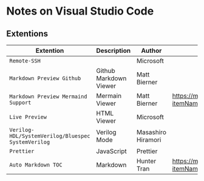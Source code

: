 # Notes on Visual Studio Code
## Extentions
| Extention|Description|Author| Link|
|-------                    |-------                |------  |------  |
|`Remote-SSH`               |                       | Microsoft| |
|`Markdown Preview Github`  | Github Markdown Viewer| Matt Bierner| |
|`Markdown Preview Mermaind Support`| Mermain Viewer | Matt Bierner | https://marketplace.visualstudio.com/items?itemName=bierner.markdown-mermaid |
|`Live Preview`             | HTML Viewer           | Microsoft| |
|`Verilog-HDL/SystemVerilog/Bluespec SystemVerilog`|Verilog Mode|Masashiro Hiramori| |
|`Prettier`| JavaScript|Prettier| |
|`Auto Markdown TOC`| Markdown |Hunter Tran|https://marketplace.visualstudio.com/items?itemName=huntertran.auto-markdown-toc|


